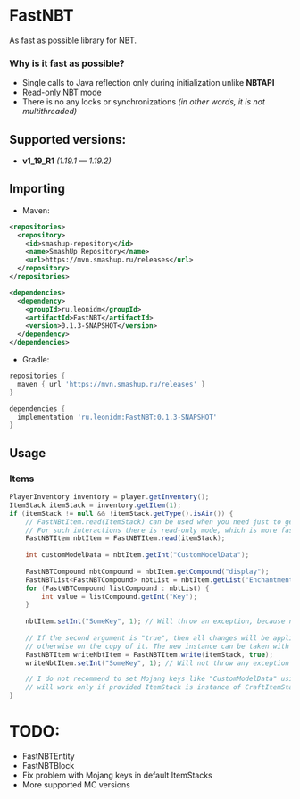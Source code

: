 # FastNBT
As fast as possible library for NBT.

### Why is it fast as possible?
* Single calls to Java reflection only during initialization unlike **NBTAPI**
* Read-only NBT mode
* There is no any locks or synchronizations _(in other words, it is not multithreaded)_

## Supported versions:
* **v1_19_R1** *(1.19.1 — 1.19.2)*

## Importing

* Maven:
```xml
<repositories>
  <repository>
    <id>smashup-repository</id>
    <name>SmashUp Repository</name>
    <url>https://mvn.smashup.ru/releases</url>
  </repository>
</repositories>

<dependencies>
  <dependency>
    <groupId>ru.leonidm</groupId>
    <artifactId>FastNBT</artifactId>
    <version>0.1.3-SNAPSHOT</version>
  </dependency>
</dependencies>
```

* Gradle:
```groovy
repositories {
  maven { url 'https://mvn.smashup.ru/releases' }
}

dependencies {
  implementation 'ru.leonidm:FastNBT:0.1.3-SNAPSHOT'
}
```

## Usage
### Items
```java
PlayerInventory inventory = player.getInventory();
ItemStack itemStack = inventory.getItem(1);
if (itemStack != null && !itemStack.getType().isAir()) {
    // FastNBtItem.read(ItemStack) can be used when you need just to get some values and no more.
    // For such interactions there is read-only mode, which is more faster in specific cases than read-write mode
    FastNBTItem nbtItem = FastNBTItem.read(itemStack);
    
    int customModelData = nbtItem.getInt("CustomModelData");
    
    FastNBTCompound nbtCompound = nbtItem.getCompound("display");
    FastNBTList<FastNBTCompound> nbtList = nbtItem.getList("Enchantments", FastNBTType.COMPOUND);
    for (FastNBTCompound listCompound : nbtList) {
        int value = listCompound.getInt("Key");
    }
    
    nbtItem.setInt("SomeKey", 1); // Will throw an exception, because nbtItem is read-only
    
    // If the second argument is "true", then all changes will be applied on given ItemStack,
    // otherwise on the copy of it. The new instance can be taken with method FastNBTItem#getOrigin().
    FastNBTItem writeNbtItem = FastNBTItem.write(itemStack, true);
    writeNbtItem.setInt("SomeKey", 1); // Will not throw any exception

    // I do not recommend to set Mojang keys like "CustomModelData" using FastNBTItem, because it will
    // will work only if provided ItemStack is instance of CraftItemStack, which is not always true.
}
```

# TODO:
* FastNBTEntity
* FastNBTBlock
* Fix problem with Mojang keys in default ItemStacks
* More supported MC versions
